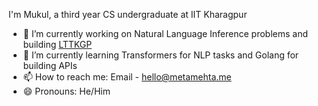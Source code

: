 I'm Mukul, a third year CS undergraduate at IIT Kharagpur

- 🔭 I’m currently working on Natural Language Inference problems and building [LTTKGP](https://github.com/lttkgp)
- 🌱 I’m currently learning Transformers for NLP tasks and Golang for building APIs 
- 📫 How to reach me: Email - hello@metamehta.me
- 😄 Pronouns: He/Him

